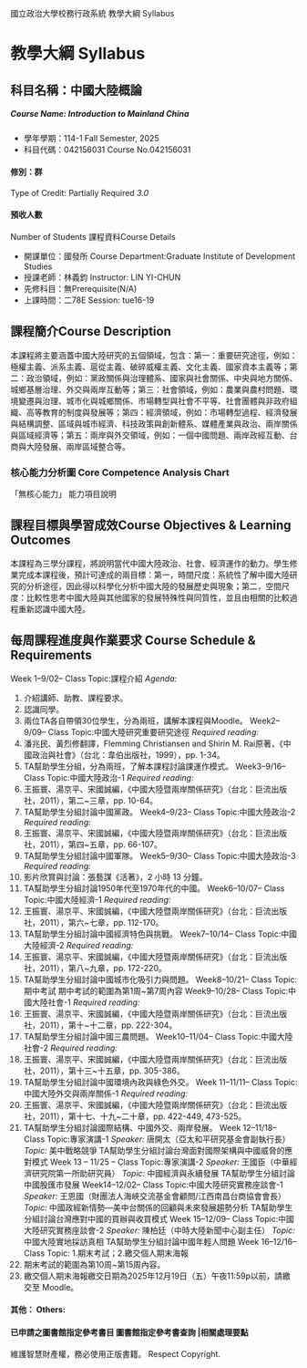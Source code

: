 國立政治大學校務行政系統 教學大綱 Syllabus
# 教學大綱 Syllabus
##  科目名稱：中國大陸概論
#####  Course Name: Introduction to Mainland China
  * 學年學期：114-1 Fall Semester, 2025 
  * 科目代碼：042156031 Course No.042156031
#### 修別：群
Type of Credit: Partially Required 
_3.0_
#### 預收人數
Number of Students
課程資料Course Details
  * 開課單位：國發所 Course Department:Graduate Institute of Development Studies 
  * 授課老師：林義鈞 Instructor: LIN YI-CHUN 
  * 先修科目：無Prerequisite(N/A)
  * 上課時間：二78E Session: tue16-19
##  課程簡介Course Description
本課程將主要涵蓋中國大陸研究的五個領域，包含：第一：重要研究途徑，例如：極權主義、派系主義、扈從主義、破碎威權主義、文化主義、國家資本主義等；第二：政治領域，例如：黨政關係與治理體系、國家與社會關係、中央與地方關係、城鄉基層治理、外交與兩岸互動等；第三：社會領域，例如：農業與農村問題、環境變遷與治理、城市化與城鄉關係、市場轉型與社會不平等、社會團體與非政府組織、高等教育的制度與發展等；第四：經濟領域，例如：市場轉型過程、經濟發展與結構調整、區域與城市經濟、科技政策與創新體系、媒體產業與政治、兩岸關係與區域經濟等；第五：兩岸與外交領域，例如：一個中國問題、兩岸政經互動、台商與大陸發展、兩岸區域整合等。
###  核心能力分析圖 Core Competence Analysis Chart
「無核心能力」 
能力項目說明
##  課程目標與學習成效Course Objectives & Learning Outcomes 
本課程為三學分課程，將說明當代中國大陸政治、社會、經濟運作的動力。學生修業完成本課程後，預計可達成的兩目標：第一，時間尺度：系統性了解中國大陸研究的分析途徑，因此得以科學化分析中國大陸的發展歷史與現象；第二，空間尺度：比較性思考中國大陸與其他國家的發展特殊性與同質性，並且由相關的比較過程重新認識中國大陸。
##  每周課程進度與作業要求 Course Schedule & Requirements
Week 1–9/02– Class Topic:課程介紹
_Agenda:_
  1. 介紹講師、助教、課程要求。
  2. 認識同學。
  3. 兩位TA各自帶領30位學生，分為兩班，講解本課程與Moodle。
Week2–9/09– Class Topic:中國大陸研究重要研究途徑
_Required reading:_
  1. 潘兆民、黃烈修翻譯，Flemming Christiansen and Shirin M. Rai原著，《中國政治與社會》（台北：韋伯出版社，1999），pp. 1-34。
  2. TA幫助學生分組，分為兩班，了解本課程討論課運作模式。
Week3–9/16– Class Topic:中國大陸政治-1
_Required reading:_
  1. 王振寰、湯京平、宋國誠編，《中國大陸暨兩岸關係研究》（台北：巨流出版社，2011），第二~三章，pp. 10-64。
  2. TA幫助學生分組討論中國黨政。
Week4–9/23– Class Topic:中國大陸政治-2
_Required reading:_
  1. 王振寰、湯京平、宋國誠編，《中國大陸暨兩岸關係研究》（台北：巨流出版社，2011），第四~五章，pp. 66-107。
  2. TA幫助學生分組討論中國軍隊。
Week5–9/30– Class Topic:中國大陸政治-3
_Required reading:_
  1. 影片欣賞與討論：張藝謀《活著》，2 小時 13 分鐘。
  2. TA幫助學生分組討論1950年代至1970年代的中國。
Week6–10/07– Class Topic:中國大陸經濟-1
_Required reading:_
  1. 王振寰、湯京平、宋國誠編，《中國大陸暨兩岸關係研究》（台北：巨流出版社，2011），第六~七章，pp. 112-170。
  2. TA幫助學生分組討論中國經濟特色與挑戰。
Week7–10/14– Class Topic:中國大陸經濟-2
_Required reading:_
  1. 王振寰、湯京平、宋國誠編，《中國大陸暨兩岸關係研究》（台北：巨流出版社，2011），第八~九章，pp. 172-220。
  2. TA幫助學生分組討論中國城市化吸引力與問題。
Week8–10/21– Class Topic:期中考試
期中考試的範圍為第1周~第7周內容
Week9–10/28– Class Topic:中國大陸社會-1
_Required reading:_
  1. 王振寰、湯京平、宋國誠編，《中國大陸暨兩岸關係研究》（台北：巨流出版社，2011），第十~十二章，pp. 222-304。
  2. TA幫助學生分組討論中國三農問題。
Week10–11/04– Class Topic:中國大陸社會-2
_Required reading:_
  1. 王振寰、湯京平、宋國誠編，《中國大陸暨兩岸關係研究》（台北：巨流出版社，2011），第十三~十五章，pp. 305-386。
  2. TA幫助學生分組討論中國環境內政與綠色外交。
Week 11–11/11– Class Topic:中國大陸外交與兩岸關係-1
_Required reading:_
  1. 王振寰、湯京平、宋國誠編，《中國大陸暨兩岸關係研究》（台北：巨流出版社，2011），第十七、十九~二十章，pp. 422-449, 473-525。
  2. TA幫助學生分組討論國際結構、中國外交、兩岸發展。
Week 12–11/18– Class Topic:專家演講-1
_Speaker:_
唐開太（亞太和平研究基金會副執行長）
_Topic:_
美中戰略競爭
TA幫助學生分組討論台灣面對國際架構與中國威脅的應對模式
Week 13 – 11/25 – Class Topic:專家演講-2
_Speaker:_
王國臣（中華經濟研究院第一所助研究員）
_Topic:_
中國經濟與永續發展
TA幫助學生分組討論中國股匯市發展
Week14–12/02– Class Topic:中國大陸研究實務座談會-1
_Speaker:_
王恩國（財團法人海峽交流基金會顧問/江西南昌台商協會會長）
_Topic:_
中國政經新情勢—美中台關係的回顧與未來發展趨勢分析
TA幫助學生分組討論台灣應對中國的買辦與收買模式
Week 15–12/09– Class Topic:中國大陸研究實務座談會-2
_Speaker:_
陳柏廷（中時大陸新聞中心副主任）
_Topic:_
中國大陸實地採訪真相
TA幫助學生分組討論中國年輕人問題
Week 16–12/16– Class Topic: 1.期末考試；2.繳交個人期末海報
  1. 期末考試的範圍為第10周~第15周內容。
  2. 繳交個人期末海報繳交日期為2025年12月19日（五）午夜11:59p以前，請繳交至 Moodle。
####  其他： Others:
####  已申請之圖書館指定參考書目  圖書館指定參考書查詢 |相關處理要點
維護智慧財產權，務必使用正版書籍。 Respect Copyright.